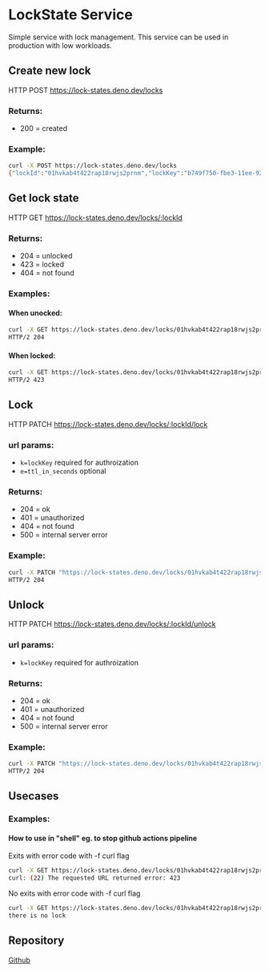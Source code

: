 # LockState Service

Simple service with lock management. This service can be used in production with
low workloads.

## Create new lock

HTTP POST https://lock-states.deno.dev/locks

### Returns:

- 200 = created

### Example:

```sh
curl -X POST https://lock-states.deno.dev/locks            
{"lockId":"01hvkab4t422rap18rwjs2prnm","lockKey":"b749f750-fbe3-11ee-9224-d7fd2399170d","isLocked":false}
```

## Get lock state

HTTP GET https://lock-states.deno.dev/locks/:lockId

### Returns:

- 204 = unlocked
- 423 = locked
- 404 = not found

### Examples:

#### When unocked:

```sh
curl -X GET https://lock-states.deno.dev/locks/01hvkab4t422rap18rwjs2prnm -I
HTTP/2 204
```

#### When locked:

```sh
curl -X GET https://lock-states.deno.dev/locks/01hvkab4t422rap18rwjs2prnm -I
HTTP/2 423
```

## Lock

HTTP PATCH https://lock-states.deno.dev/locks/:lockId/lock

### url params:

- `k=lockKey` required for authroization
- `e=ttl_in_seconds` optional

### Returns:

- 204 = ok
- 401 = unauthorized
- 404 = not found
- 500 = internal server error

### Example:

```sh
curl -X PATCH "https://lock-states.deno.dev/locks/01hvkab4t422rap18rwjs2prnm/lock?k=b749f750-fbe3-11ee-9224-d7fd2399170d" -I
HTTP/2 204
```

## Unlock

HTTP PATCH https://lock-states.deno.dev/locks/:lockId/unlock

### url params:

- `k=lockKey` required for authroization

### Returns:

- 204 = ok
- 401 = unauthorized
- 404 = not found
- 500 = internal server error

### Example:

```sh
curl -X PATCH "https://lock-states.deno.dev/locks/01hvkab4t422rap18rwjs2prnm/unlock?k=b749f750-fbe3-11ee-9224-d7fd2399170d" -I
HTTP/2 204
```

## Usecases

### Examples:

#### How to use in "shell" eg. to stop github actions pipeline

Exits with error code with -f curl flag

```sh
curl -X GET https://lock-states.deno.dev/locks/01hvkab4t422rap18rwjs2prnm -f && echo "there is no lock"
curl: (22) The requested URL returned error: 423
```

No exits with error code with -f curl flag

```sh
curl -X GET https://lock-states.deno.dev/locks/01hvkab4t422rap18rwjs2prnm -f && echo "there is no lock"
there is no lock
```

## Repository

[Github](https://github.com/worotyns/lock-state)
